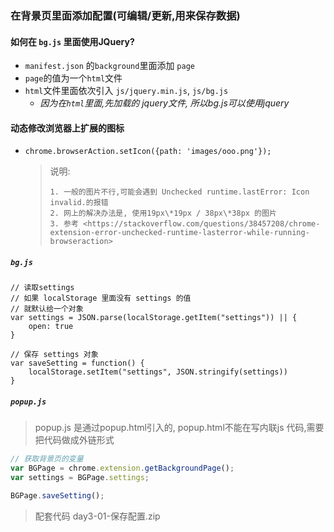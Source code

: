 ### 在背景页里面添加配置(可编辑/更新,用来保存数据)



#### 如何在 `bg.js` 里面使用JQuery?

+ `manifest.json` 的`background`里面添加 `page`
+ `page`的值为一个`html`文件
+ `html`文件里面依次引入 `js/jquery.min.js`, `js/bg.js`
  - *因为在`html`里面,先加载的 jquery文件, 所以bg.js可以使用jquery*



#### 动态修改浏览器上扩展的图标

+ `chrome.browserAction.setIcon({path: 'images/ooo.png'});`

  > 说明: 
  >
  >  	1. 一般的图片不行,可能会遇到 Unchecked runtime.lastError: Icon invalid.的报错
  >  	2. 网上的解决办法是, 使用19px\*19px / 38px\*38px 的图片
  >  	3. 参考 <https://stackoverflow.com/questions/38457208/chrome-extension-error-unchecked-runtime-lasterror-while-running-browseraction>



##### `bg.js`

````
// 读取settings
// 如果 localStorage 里面没有 settings 的值
// 就默认给一个对象
var settings = JSON.parse(localStorage.getItem("settings")) || {
    open: true
}

// 保存 settings 对象
var saveSetting = function() {
    localStorage.setItem("settings", JSON.stringify(settings))
}

````



##### `popup.js`

> popup.js 是通过popup.html引入的, popup.html不能在写内联js 代码,需要把代码做成外链形式

```javascript
// 获取背景页的变量
var BGPage = chrome.extension.getBackgroundPage();
var settings = BGPage.settings;

BGPage.saveSetting();
```



> 配套代码 day3-01-保存配置.zip